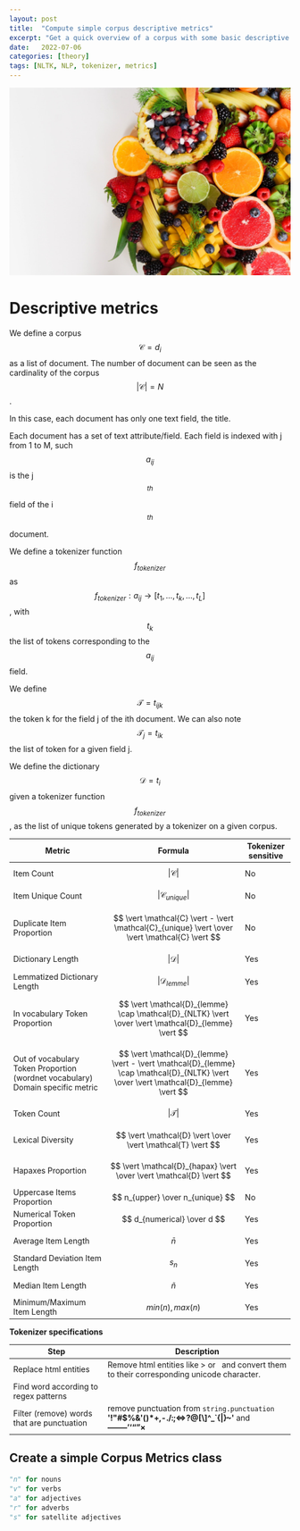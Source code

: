 ```yaml
---
layout: post
title:  "Compute simple corpus descriptive metrics"
excerpt: "Get a quick overview of a corpus with some basic descriptive metrics with the help of NLTK"
date:   2022-07-06
categories: [theory]
tags: [NLTK, NLP, tokenizer, metrics]
---
```



![Multiple fruits](/assets/2022-07-06/pexels-trang-doan-1128678.jpg)

# Descriptive metrics

We define a corpus $$\mathcal{C} = {d_i} $$ as a list of document. The number of document can be seen as the cardinality of the corpus $$\vert \mathcal{C} \vert = N$$.

In this case, each document has only one text field, the title.

Each document has a set of text attribute/field. Each field is indexed with j from 1 to M, such $$a_{ij}$$ is the j$$^{th}$$ field of the i$$^{th}$$ document.

We define a tokenizer function $$ f_{tokenizer} $$ as $$ f_{tokenizer} : a_{ij} \rightarrow [t_1, ..., t_k, ... , t_L] $$, with $${t_k}$$ the list of tokens corresponding to the $$ a_{ij} $$ field.

We define $$ \mathcal{T} = t_{ijk} $$ the token k for the field j of the ith document.
We can also note $$ \mathcal{T}_j = t_{ik} $$ the list of token for a given field j.

We define the dictionary $$ \mathcal{D} = { t_i } $$ given a tokenizer function $$ f_{tokenizer} $$, as the list of unique tokens generated by a tokenizer on a given corpus.

| Metric | Formula | Tokenizer sensitive |
|--|--|--|
| Item Count | $$ \vert \mathcal{C} \vert $$ | No |
| Item Unique Count | $$ \vert \mathcal{C}_{unique} \vert $$ | No |
| Duplicate Item Proportion | $$ \vert \mathcal{C} \vert - \vert \mathcal{C}_{unique} \vert \over \vert \mathcal{C} \vert $$ | No |
| Dictionary Length | $$ \vert \mathcal{D} \vert $$ | Yes |
| Lemmatized Dictionary Length | $$ \vert \mathcal{D}_{lemme} \vert $$ | Yes |
| In vocabulary Token Proportion | $$ \vert \mathcal{D}_{lemme} \cap \mathcal{D}_{NLTK} \vert \over \vert \mathcal{D}_{lemme} \vert $$ | Yes |
| Out of vocabulary Token Proportion (wordnet vocabulary) <br> Domain specific metric | $$ \vert \mathcal{D}_{lemme} \vert - \vert \mathcal{D}_{lemme} \cap \mathcal{D}_{NLTK} \vert \over \vert \mathcal{D}_{lemme} \vert $$ | Yes |
| Token Count | $$ \vert \mathcal{T} \vert $$ | Yes |
| Lexical Diversity | $$ \vert \mathcal{D} \vert \over \vert \mathcal{T} \vert $$ | Yes |
| Hapaxes Proportion | $$ \vert \mathcal{D}_{hapax} \vert \over \vert \mathcal{D} \vert $$ | Yes |
| Uppercase Items Proportion | $$ n_{upper} \over n_{unique} $$ | No |
| Numerical Token Proportion | $$ d_{numerical} \over d $$ | Yes |
| Average Item Length | $$ \bar{n} $$ | Yes |
| Standard Deviation Item Length | $$ s_{n} $$ | Yes |
| Median Item Length | $$ \tilde{n} $$ | Yes |
| Minimum/Maximum Item Length | $$ min(n), max(n) $$ | Yes |

**Tokenizer specifications**

| Step | Description |
|--|--|
| Replace html entities | Remove html entities like &gt; or &nbsp; and convert them to their corresponding unicode character. |
| Find word according to regex patterns | |
| Filter (remove) words that are punctuation | remove punctuation from `string.punctuation` **'!"#$%&\'()*+,-./:;<=>?@[\\]^_`{\|}~'** and **——–’‘“”×** |


## Create a simple Corpus Metrics class

```python
"n" for nouns
"v" for verbs
"a" for adjectives
"r" for adverbs
"s" for satellite adjectives
```